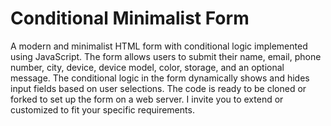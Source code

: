 # Conditional Minimalist Form
A modern and minimalist HTML form with conditional logic implemented using JavaScript. The form allows users to submit their name, email, phone number, city, device, device model, color, storage, and an optional message. 
The conditional logic in the form dynamically shows and hides input fields based on user selections. 
The code is ready to be cloned or forked to set up the form on a web server. I invite you to extend or customized to fit your specific requirements.
